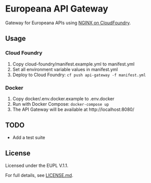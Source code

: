 # Europeana API Gateway

Gateway for Europeana APIs using [NGINX on CloudFoundry](https://docs.cloudfoundry.org/buildpacks/nginx/).

## Usage

### Cloud Foundry

1. Copy cloud-foundry/manifest.example.yml to manifest.yml
2. Set all environment variable values in manifest.yml
3. Deploy to Cloud Foundry: `cf push api-gateway -f manifest.yml`

### Docker

1. Copy docker/.env.docker.example to .env.docker
2. Run with Docker Compose: `docker-compose up`
3. The API Gateway will be available at http://localhost:8080/

## TODO

* Add a test suite

## License

Licensed under the EUPL V.1.1.

For full details, see [LICENSE.md](LICENSE.md).
